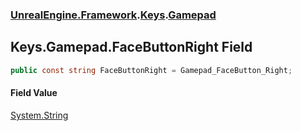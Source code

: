 ### [UnrealEngine.Framework](UnrealEngine_Framework.md 'UnrealEngine.Framework').[Keys](Keys.md 'UnrealEngine.Framework.Keys').[Gamepad](Keys_Gamepad.md 'UnrealEngine.Framework.Keys.Gamepad')
## Keys.Gamepad.FaceButtonRight Field
```csharp
public const string FaceButtonRight = Gamepad_FaceButton_Right;
```
#### Field Value
[System.String](https://docs.microsoft.com/en-us/dotnet/api/System.String 'System.String')
